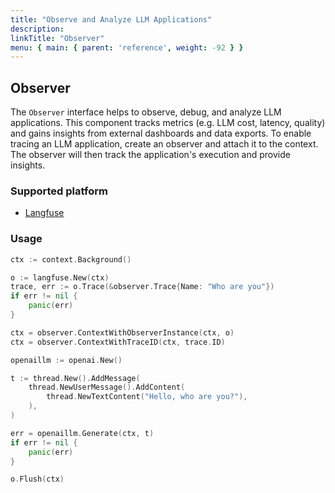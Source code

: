 ```yaml
---
title: "Observe and Analyze LLM Applications"
description:
linkTitle: "Observer"
menu: { main: { parent: 'reference', weight: -92 } }
---
```


## Observer

The `Observer` interface helps to observe, debug, and analyze LLM applications. This component tracks metrics (e.g. LLM cost, latency, quality) and gains insights from external dashboards and data exports. To enable tracing an LLM application, create an observer and attach it to the context. The observer will then track the application's execution and provide insights.

### Supported platform

* [Langfuse](https://langfuse.com/)

### Usage

```go
ctx := context.Background()

o := langfuse.New(ctx)
trace, err := o.Trace(&observer.Trace{Name: "Who are you"})
if err != nil {
    panic(err)
}

ctx = observer.ContextWithObserverInstance(ctx, o)
ctx = observer.ContextWithTraceID(ctx, trace.ID)

openaillm := openai.New()

t := thread.New().AddMessage(
    thread.NewUserMessage().AddContent(
        thread.NewTextContent("Hello, who are you?"),
    ),
)

err = openaillm.Generate(ctx, t)
if err != nil {
    panic(err)
}

o.Flush(ctx)
```
